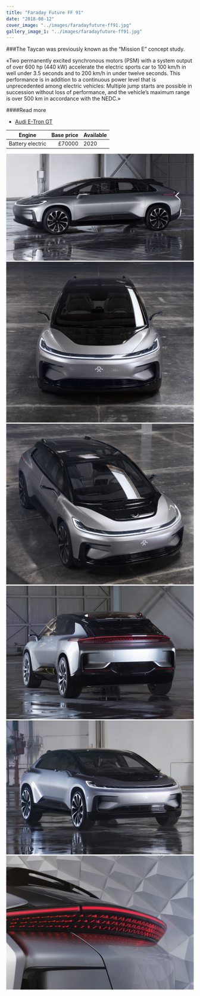 ```yaml
---
title: "Faraday Future FF 91"
date: "2018-08-12"
cover_image: "../images/faradayfuture-ff91.jpg"
gallery_image_1: "../images/faradayfuture-ff91.jpg"
---
```


###The Taycan was previously known as the “Mission E” concept study. 

«Two permanently excited synchronous motors (PSM) with a system output of over 600 hp (440 kW) accelerate the electric sports car to 100 km/h in well under 3.5 seconds and to 200 km/h in under twelve seconds. This performance is in addition to a continuous power level that is unprecedented among electric vehicles: Multiple jump starts are possible in succession without loss of performance, and the vehicle’s maximum range is over 500 km in accordance with the NEDC.»

####Read more
- [Audi E-Tron GT](ctwo.rimac-automobili.com/)


| Engine     | Base price    | Available  |
| ------------- | -------------:| ------- |
| Battery electric | £70000          | 2020     |


![Faraday Future FF 91](../images/faradayfuture-ff91-image1.jpg)
![Faraday Future FF 91](../images/faradayfuture-ff91-image2.jpg)
![Faraday Future FF 91](../images/faradayfuture-ff91-image3.jpg)
![Faraday Future FF 91](../images/faradayfuture-ff91-image4.jpg)
![Faraday Future FF 91](../images/faradayfuture-ff91-image5.jpg)
![Faraday Future FF 91](../images/faradayfuture-ff91-image6.jpg)




